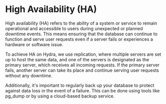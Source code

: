 # High Availability (HA)

High availability (HA) refers to the ability of a system or service to remain operational and accessible to users during unexpected or planned downtime events. This means ensuring that the database can continue to function and serve user requests even if a server fails or experiences a hardware or software issue.

To achieve HA on Hydra,  we use replication, where multiple servers are set up to host the same data, and one of the servers is designated as the primary server, which receives all incoming requests. If the primary server fails, another server can take its place and continue serving user requests without any downtime.

Additionally, it's important to regularly back up your database to protect against data loss in the event of a failure. This can be done using tools like pg\_dump or by using a cloud-based backup service.
